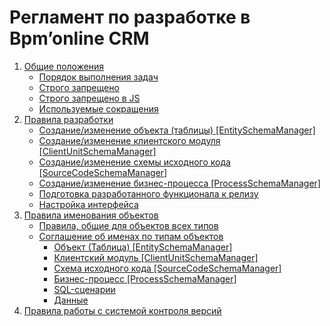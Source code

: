 # Регламент по разработке в Bpm’online CRM

1. [Общие положения](https://github.com/almaznv/Siblion.Docs/blob/master/Regulations/Common.md)
	* [Порядок выполнения задач](https://github.com/almaznv/Siblion.Docs/blob/master/Regulations/Common.md#Порядок-выполнения-задач-в-общем-виде-следующий)
	* [Строго запрещено](https://github.com/almaznv/Siblion.Docs/blob/master/Regulations/Common.md#Строго-запрещено)
	* [Строго запрещено в JS](https://github.com/almaznv/Siblion.Docs/blob/master/Regulations/Common.md#Строго-запрещено-в-js)
	* [Используемые сокращения](https://github.com/almaznv/Siblion.Docs/blob/master/Regulations/Common.md#Сокращения)
2. [Правила разработки](https://github.com/almaznv/Siblion.Docs/blob/master/Regulations/DevelopmentRules.md)
	* [Создание/изменение объекта (таблицы) [EntitySchemaManager]](https://github.com/almaznv/Siblion.Docs/blob/master/Regulations/DevelopmentRules.md#Созданиеизменение-объекта-таблицы-entityschemamanager)
	* [Создание/изменение клиентского модуля [ClientUnitSchemaManager]](https://github.com/almaznv/Siblion.Docs/blob/master/Regulations/DevelopmentRules.md#Созданиеизменение-клиентского-модуля-clientunitschemamanager)
	* [Создание/изменение схемы исходного кода [SourceCodeSchemaManager]](https://github.com/almaznv/Siblion.Docs/blob/master/Regulations/DevelopmentRules.md#Созданиеизменение-схемы-исходного-кода-sourcecodeschemamanager)
	* [Создание/изменение бизнес-процесса [ProcessSchemaManager]](https://github.com/almaznv/Siblion.Docs/blob/master/Regulations/DevelopmentRules.md#Созданиеизменение-бизнес-процесса-processschemamanager)
	* [Подготовка разработанного функционала к релизу](https://github.com/almaznv/Siblion.Docs/blob/master/Regulations/DevelopmentRules.md#Подготовка-разработанного-функционала-к-релизу)
	* [Настройка интерфейса](https://github.com/almaznv/Siblion.Docs/blob/master/Regulations/DevelopmentRules.md#Настройка-интерфейса)
3. [Правила именования объектов](https://github.com/almaznv/Siblion.Docs/blob/master/Regulations/Naming.md)
	* [Правила, общие для объектов всех типов](https://github.com/almaznv/Siblion.Docs/blob/master/Regulations/Naming.md#Правила-общие-для-объектов-всех-типов)
	* [Соглашение об именах по типам объектов](https://github.com/almaznv/Siblion.Docs/blob/master/Regulations/Naming.md#Соглашение-об-именах-по-типам-объектов)
      * [Объект (Таблица) [EntitySchemaManager]](https://github.com/almaznv/Siblion.Docs/blob/master/Regulations/Naming.md#Объект-Таблица-entityschemamanager)
      * [Клиентский модуль [ClientUnitSchemaManager]](https://github.com/almaznv/Siblion.Docs/blob/master/Regulations/Naming.md#Клиентский-модуль-clientunitschemamanager)
      * [Схема исходного кода [SourceCodeSchemaManager]](https://github.com/almaznv/Siblion.Docs/blob/master/Regulations/Naming.md#Схема-исходного-кода-sourcecodeschemamanager)
      * [Бизнес-процесс [ProcessSchemaManager]](https://github.com/almaznv/Siblion.Docs/blob/master/Regulations/Naming.md#Бизнес-процесс-processschemamanager)
      * [SQL-сценарии](https://github.com/almaznv/Siblion.Docs/blob/master/Regulations/Naming.md#sql-сценарии)
      * [Данные](https://github.com/almaznv/Siblion.Docs/blob/master/Regulations/Naming.md#Данные)
4. [Правила работы с системой контроля версий](https://github.com/almaznv/Siblion.Docs/blob/master/Regulations/SVCRules.md)
